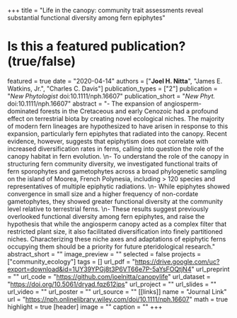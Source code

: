 +++
title = "Life in the canopy: community trait assessments reveal substantial functional diversity among fern epiphytes"
# Is this a featured publication? (true/false)
featured = true
date = "2020-04-14"
authors = ["**Joel H. Nitta**", "James E. Watkins, Jr.", "Charles C. Davis"]
publication_types = ["2"]
publication = "_New Phytologist_ doi:10.1111/nph.16607"
publication_short = "_New Phyt._ doi:10.1111/nph.16607"
abstract = "- The expansion of angiosperm-dominated forests in the Cretaceous and early Cenozoic had a profound effect on terrestrial biota by creating novel ecological niches. The majority of modern fern lineages are hypothesized to have arisen in response to this expansion, particularly fern epiphytes that radiated into the canopy. Recent evidence, however, suggests that epiphytism does not correlate with increased diversification rates in ferns, calling into question the role of the canopy habitat in fern evolution. \n- To understand the role of the canopy in structuring fern community diversity, we investigated functional traits of fern sporophytes and gametophytes across a broad phylogenetic sampling on the island of Moorea, French Polynesia, including > 120 species and representatives of multiple epiphytic radiations. \n- While epiphytes showed convergence in small size and a higher frequency of non-cordate gametophytes, they showed greater functional diversity at the community level relative to terrestrial ferns. \n- These results suggest previously overlooked functional diversity among fern epiphytes, and raise the hypothesis that while the angiosperm canopy acted as a complex filter that restricted plant size, it also facilitated diversification into finely partitioned niches. Characterizing these niche axes and adaptations of epiphytic ferns occupying them should be a priority for future pteridological research."
abstract_short = ""
image_preview = ""
selected = false
projects = ["community_ecology"]
tags = []
url_pdf = "https://drive.google.com/uc?export=download&id=1UY39YPGj8t3P6VT66e7P-5aYsFOQtjN4"
url_preprint = ""
url_code = "https://github.com/joelnitta/canopylife"
url_dataset = "https://doi.org/10.5061/dryad.fqz612jps"
url_project = ""
url_slides = ""
url_video = ""
url_poster = ""
url_source = ""
[[links]]
  name = "Journal Link"
  url = "https://nph.onlinelibrary.wiley.com/doi/10.1111/nph.16607"
math = true
highlight = true
[header]
image = ""
caption = ""
+++
